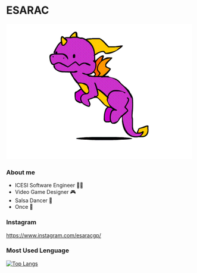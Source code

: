 # ESARAC
![](https://github.com/Esarac/Esarac/blob/main/spyro.gif)
### About me
- ICESI Software Engineer 👨‍💻
- Video Game Designer 🎮
- Salsa Dancer 💃
- Once 🎵

### Instagram
https://www.instagram.com/esaracgp/

### Most Used Lenguage
[![Top Langs](https://github-readme-stats.vercel.app/api/top-langs/?username=esarac&hide=tcl,tex&show_icons=true&theme=highcontrast)](https://github.com/anuraghazra/github-readme-stats)


